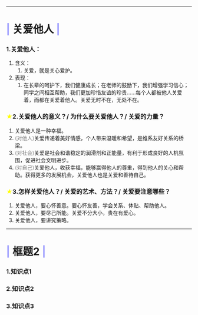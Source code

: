 
***

# <span style='color:#9999FF'>|</span> 关爱他人 <span style='color:#9999FF'>|</span>

### 1.关爱他人：
1. 含义：
	1. 关爱，就是关心爱护。
2. 表现：
	1. 在长辈的呵护下，我们健康成长；在老师的鼓励下，我们增强学习信心；同学之间相互帮助，我们更加珍惜友谊的珍贵……每个人都被他人关爱着，而都在关爱着他人。关爱无时不在，无处不在。

### <span style='color:yellow;font-style:italic'>★</span>2.关爱他人的意义？/ 为什么要关爱他人？/ 关爱的力量？
1. 关爱他人是一种幸福。
2. <span style='color:grey'>(对他人)</span>关爱传递着美好情感，个人带来温暖和希望，是维系友好关系的桥梁。
3. <span style='color:grey'>(对社会)</span>关爱是社会和谐稳定的润滑剂和正能量，有利于形成良好的人机氛围，促进社会文明进步。
4. <span style='color:grey'>(对自己)</span>关爱他人，收获幸福，能够赢得他人的尊重，得到他人的关心和帮助。获得更多的发展机会，关爱他人也是关爱和善待自己。

### <span style='color:yellow;font-style:italic'>★</span>3.怎样关爱他人？/ 关爱的艺术、方法？/ 关爱要注意哪些？
1. 关爱他人，要心怀善意。要心怀友善，学会关系、体贴、帮助他人。
2. 关爱他人，要尽己所能。关爱不分大小，贵在有爱心。
3. 关爱他人，要讲究策略。

***

# <span style='color:#9999FF'>|</span> 框题2 <span style='color:#9999FF'>|</span>

### 1.知识点1

### 2.知识点2

### 3.知识点3
